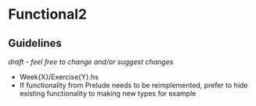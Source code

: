 # Functional2

## Guidelines 
_draft - feel free to change and/or suggest changes_

* Week{X}/Exercise{Y}.hs
* If functionality from Prelude needs to be reimplemented, prefer to hide existing functionality to making new types for example
